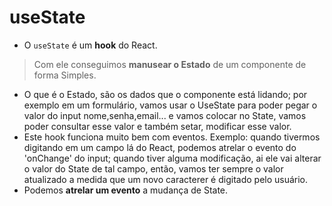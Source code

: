 # useState

- O ``useState`` é um **hook** do React.
> Com ele conseguimos **manusear o Estado** de um componente de forma Simples.
- O que é o Estado, são os dados que o componente está lidando;
    por exemplo em um formulário, vamos usar o UseState para poder pegar o valor do input nome,senha,email... e vamos colocar no State, vamos poder consultar esse valor e também setar, modificar esse valor.
- Este hook funciona muito bem com eventos.
Exemplo: quando tivermos digitando em um campo lá do React, podemos atrelar o evento do 'onChange' do input; quando tiver alguma modificação, ai ele vai alterar o valor do State de tal campo, então, vamos ter sempre o valor atualizado a medida que um novo caracterer é digitado pelo usuário.
- Podemos **atrelar um evento** a mudança de State.